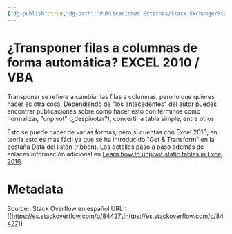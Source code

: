 ```yaml
---
{"dg-publish":true,"dg-path":"Publicaciones Externas/Stack Exchange/Stack Overflow en español/es.stackoverflow.com-84427.md","permalink":"/publicaciones-externas/stack-exchange/stack-overflow-en-espanol/es-stackoverflow-com-84427/","title":"¿Transponer filas a columnas de forma automática? EXCEL 2010 / VBA","hide":true,"noteIcon":"default","created":"2024-04-03T12:49:10.354-06:00","updated":"2024-04-05T16:43:51.711-06:00"}
---
```


# ¿Transponer filas a columnas de forma automática? EXCEL 2010 / VBA

Transponer se refiere a cambiar las filas a columnas, pero lo que quieres hacer es otra cosa. Dependiendo de "los antecedentes" del autor puedes encontrar publicaciones sobre como hacer esto con términos como normalizar, "unpivot" (¿despivotar?), convertir a tabla simple, entre otros.

Esto se puede hacer de varias formas, pero si cuentas con Excel 2016, en teoría esto es más fácil ya que se ha introducido "Get & Transform" en la pestaña Data del listón (ribbon).  Los detalles paso a paso además de enlaces información adicional en [Learn how to unpivot static tables in Excel 2016][1].


  [1]: https://blogs.office.com/en-us/2015/12/15/learn-how-to-unpivot-static-tables-in-excel-2016/

# Metadata
Source:: Stack Overflow en español
URL:: [[https://es.stackoverflow.com/q/84427\|https://es.stackoverflow.com/q/84427]]

